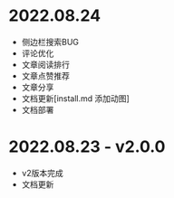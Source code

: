 # 2022.08.24
* 侧边栏搜索BUG
* 评论优化
* 文章阅读排行
* 文章点赞推荐
* 文章分享
* 文档更新[install.md 添加动图]
* 文档部署

# 2022.08.23 - v2.0.0
* v2版本完成
* 文档更新
